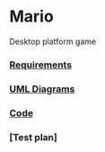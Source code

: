 # Mario
Desktop platform game
### [Requirements](https://github.com/PaulChukhonski/Mario/blob/master/Documentation/Requirements/Requirements.md)
### [UML Diagrams](https://github.com/PaulChukhonski/Mario/tree/master/Documentation/Diagrams)
### [Code](https://github.com/PaulChukhonski/Mario/tree/master/Code)
### [Test plan]
